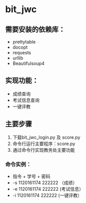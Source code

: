 # bit_jwc
## 需要安装的依赖库：
- prettytable
- docopt
- requests
- urllib
- Beautifulsoup4
## 实现功能：
- 成绩查询
- 考试信息查询
- 一键评教
## 主要步骤
1. 下载bit_jwc_login.py 及 score.py
2. 命令行运行主要程序：score.py
3. 通过命令行实现教务处主要功能
### 命令实例：
- 指令 + 学号 + 密码
- -s 1120161174 222222 （成绩）
- -e 1120161174 222222  (考试信息）
- -i 1120161174 222222  (一键评教）
